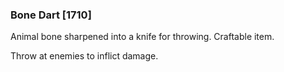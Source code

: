 ### Bone Dart [1710]

Animal bone sharpened into a knife for throwing. Craftable item.

Throw at enemies to inflict damage.
